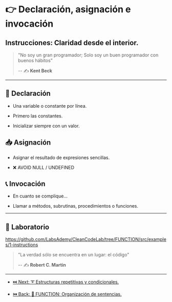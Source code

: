 # 👉 Declaración, asignación e invocación

## Instrucciones: Claridad desde el interior.

> "No soy un gran programador; Solo soy un buen programador con buenos hábitos"
>
> -- ✍️ **Kent Beck**

---

## 👶 Declaración

- Una variable o constante por línea.

- Primero las constantes.

- Inicializar siempre con un valor.

## 📥 Asignación

- Asignar el resultado de expresiones sencillas.

- ❌ AVOID NULL / UNDEFINED

## 📞 Invocación

- En cuanto se complique...

- Llamar a métodos, subrutinas, procedimientos o funciones.

---

## 📝 Laboratorio

https://github.com/LabsAdemy/CleanCodeLab/tree/FUNCTION/src/examples/1-instructions

> "La verdad sólo se encuentra en un lugar: el código"
>
> -- ✍️ **Robert C. Martin**

---

- [⏭️ Next: ➰ Estructuras repetitivas y condicionales.](./2-estructuras_repetitivas_y_condicionales.md)

- [⏮️ Back: 🔀 FUNCTION: Organización de sentencias.](https://github.com/LabsAdemy/CleanCodeLab/tree/FUNCTION)
